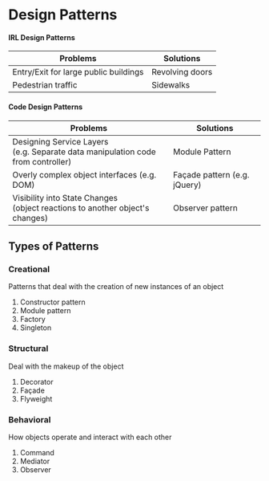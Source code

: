 # Design Patterns

#### IRL Design Patterns

Problems | Solutions
--|--
Entry/Exit for large public buildings | Revolving doors
Pedestrian traffic | Sidewalks

#### Code Design Patterns

Problems | Solutions
--|--
Designing Service Layers<br>(e.g. Separate data manipulation code from controller)| Module Pattern
Overly complex object interfaces (e.g. DOM) | Façade pattern (e.g. jQuery) 
Visibility into State Changes<br>(object reactions to another object's changes)| Observer pattern

## Types of Patterns

### Creational

Patterns that deal with the creation of new instances of an object

1. Constructor pattern
2. Module pattern
3. Factory
4. Singleton

### Structural

Deal with the makeup of the object
1. Decorator
2. Façade
3. Flyweight 

### Behavioral

How objects operate and interact with each other
1. Command
2. Mediator
3. Observer
